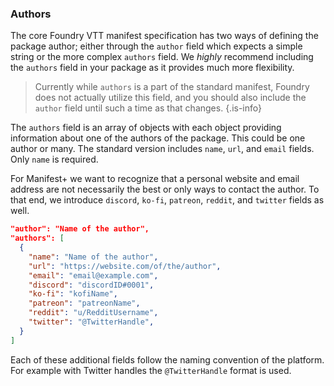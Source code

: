 ### Authors

The core Foundry VTT manifest specification has two ways of defining the package author; either through the `author` 
field which expects a simple string or the more complex `authors` field. We *highly* recommend including the `authors` 
field in your package as it provides much more flexibility.

> Currently while `authors` is a part of the standard manifest, Foundry does not actually utilize this field, and you 
> should also include the `author` field until such a time as that changes. {.is-info}

The `authors` field is an array of objects with each object providing information about one of the authors of the 
package. This could be one author or many. The standard version includes `name`, `url`, and `email` fields. Only `name` 
is required.

For Manifest+ we want to recognize that a personal website and email address are not necessarily the best or only 
ways to contact the author. To that end, we introduce `discord`, `ko-fi`, `patreon`, `reddit`, and `twitter` fields as 
well.

```json
"author": "Name of the author",
"authors": [
  {
    "name": "Name of the author",
    "url": "https://website.com/of/the/author",
    "email": "email@example.com",
    "discord": "discordID#0001",
    "ko-fi": "kofiName",    
    "patreon": "patreonName",
    "reddit": "u/RedditUsername",
    "twitter": "@TwitterHandle",
  }
]
```
Each of these additional fields follow the naming convention of the platform. For example with Twitter handles the 
`@TwitterHandle` format is used.
